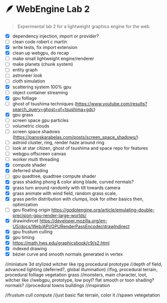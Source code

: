# 🪶 WebEngine Lab 2

> Experimental lab 2 for a lightweight graphics engine for the web.

-   [x] dependency injection, import or provider?
-   [ ] clean code robert c martin
-   [x] write tests, fix import extension
-   [x] clean up webgpu, do recap
-   [ ] make small lightweight engine/renderer
-   [ ] make planets (chunk system)
-   [ ] entity graph
-   [ ] astroneer look
-   [ ] cloth simulation
-   [x] scattering system 100% gpu
-   [ ] object container streaming
-   [x] gpu folliage
-   [ ] ghost of tsushima techniques (https://www.youtube.com/results?search_query=ghost+of+tsushima+gdc)
-   [x] gpu grass
-   [ ] screen space gpu particles
-   [ ] volumetric clouds
-   [ ] screen space shadows (https://panoskarabelas.com/posts/screen_space_shadows/)
-   [ ] astroid cluster, ring, render haze around ring
-   [ ] look at star citizen, ghost of tsushima and space repo for features
-   [ ] webgpu offscreen canvas
-   [ ] worker multi threading
-   [x] compute shader
-   [x] deferred shading
-   [ ] gpu quadtree, quadtree compute shader
-   [x] grass shading phong & color along blade, curved normals?
-   [x] grass turn around randomly with tilt towards camera
-   [x] grass animate with wind field, random grass scale,
-   [x] grass perlin distribution with clumps, look for other basics then, optimization
-   [ ] gpu floating origin https://godotengine.org/article/emulating-double-precision-gpu-render-large-worlds/
-   [x] drawindircet https://developer.mozilla.org/en-US/docs/Web/API/GPURenderPassEncoder/drawIndirect
-   [x] gpu frustum culling
-   [x] gpu timing
-   [x] https://math.hws.edu/graphicsbook/c9/s2.html
-   [x] indexed drawing
-   [x] bézier curve and smooth normals generated in vertex

//miniature 3d stylized witcher like rpg procedural prototype
//depth of field, advanced lighting (deferred?, global illumination)
//fog, procedural terrain, procedural folliage vegetation grass
//monsters, main character, loot, witcher like
//webgpu, prototype, low poyl? flat smooth or toon shading? normals?
//procedural towns buildings
//inspiration

//frustum cull compute
//just basic flat terrain, color it
//spawn vetegetation
